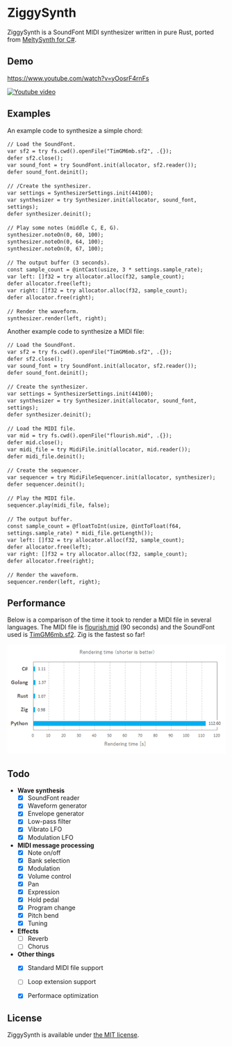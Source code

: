 # ZiggySynth

ZiggySynth is a SoundFont MIDI synthesizer written in pure Rust, ported from [MeltySynth for C#](https://github.com/sinshu/meltysynth).



## Demo

https://www.youtube.com/watch?v=yOosrF4rnFs

[![Youtube video](https://img.youtube.com/vi/yOosrF4rnFs/0.jpg)](https://www.youtube.com/watch?v=yOosrF4rnFs)



## Examples

An example code to synthesize a simple chord:

```zig
// Load the SoundFont.
var sf2 = try fs.cwd().openFile("TimGM6mb.sf2", .{});
defer sf2.close();
var sound_font = try SoundFont.init(allocator, sf2.reader());
defer sound_font.deinit();

// /Create the synthesizer.
var settings = SynthesizerSettings.init(44100);
var synthesizer = try Synthesizer.init(allocator, sound_font, settings);
defer synthesizer.deinit();

// Play some notes (middle C, E, G).
synthesizer.noteOn(0, 60, 100);
synthesizer.noteOn(0, 64, 100);
synthesizer.noteOn(0, 67, 100);

// The output buffer (3 seconds).
const sample_count = @intCast(usize, 3 * settings.sample_rate);
var left: []f32 = try allocator.alloc(f32, sample_count);
defer allocator.free(left);
var right: []f32 = try allocator.alloc(f32, sample_count);
defer allocator.free(right);

// Render the waveform.
synthesizer.render(left, right);
```

Another example code to synthesize a MIDI file:

```zig
// Load the SoundFont.
var sf2 = try fs.cwd().openFile("TimGM6mb.sf2", .{});
defer sf2.close();
var sound_font = try SoundFont.init(allocator, sf2.reader());
defer sound_font.deinit();

// Create the synthesizer.
var settings = SynthesizerSettings.init(44100);
var synthesizer = try Synthesizer.init(allocator, sound_font, settings);
defer synthesizer.deinit();

// Load the MIDI file.
var mid = try fs.cwd().openFile("flourish.mid", .{});
defer mid.close();
var midi_file = try MidiFile.init(allocator, mid.reader());
defer midi_file.deinit();

// Create the sequencer.
var sequencer = try MidiFileSequencer.init(allocator, synthesizer);
defer sequencer.deinit();

// Play the MIDI file.
sequencer.play(midi_file, false);

// The output buffer.
const sample_count = @floatToInt(usize, @intToFloat(f64, settings.sample_rate) * midi_file.getLength());
var left: []f32 = try allocator.alloc(f32, sample_count);
defer allocator.free(left);
var right: []f32 = try allocator.alloc(f32, sample_count);
defer allocator.free(right);

// Render the waveform.
sequencer.render(left, right);
```



## Performance

Below is a comparison of the time it took to render a MIDI file in several languages. The MIDI file is [flourish.mid](https://midis.fandom.com/wiki/Flourish) (90 seconds) and the SoundFont used is [TimGM6mb.sf2](https://musescore.org/en/handbook/3/soundfonts-and-sfz-files#gm_soundfonts). Zig is the fastest so far!

![Zig is the fastest!](media/20221004_rendering_time.png)



## Todo

* __Wave synthesis__
    - [x] SoundFont reader
    - [x] Waveform generator
    - [x] Envelope generator
    - [x] Low-pass filter
    - [x] Vibrato LFO
    - [x] Modulation LFO
* __MIDI message processing__
    - [x] Note on/off
    - [x] Bank selection
    - [x] Modulation
    - [x] Volume control
    - [x] Pan
    - [x] Expression
    - [x] Hold pedal
    - [x] Program change
    - [x] Pitch bend
    - [x] Tuning
* __Effects__
    - [ ] Reverb
    - [ ] Chorus
* __Other things__
    - [x] Standard MIDI file support
    - [ ] Loop extension support
    - [x] Performace optimization



## License

ZiggySynth is available under [the MIT license](LICENSE.txt).
